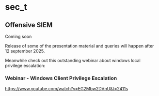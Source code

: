 # sec_t

## Offensive SIEM
Coming soon

Release of some of the presentation material and queries will happen after 12 september 2025.

Meanwhile check out this outstanding webinar about windows local privilege escalation:

### Webinar - Windows Client Privilege Escalation
https://www.youtube.com/watch?v=EG2Mbw2DVnU&t=2411s



